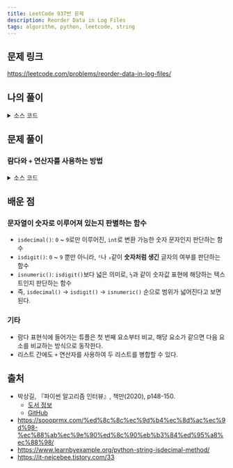 ```yaml
---
title: LeetCode 937번 문제
description: Reorder Data in Log Files
tags: algorithm, python, leetcode, string
---
```


## 문제 링크

https://leetcode.com/problems/reorder-data-in-log-files/

## 나의 풀이

<details>
<summary>소스 코드</summary>
<div markdown="1">

```python
from typing import List


class Solution:
    def my_solution(self, logs: List[str]) -> List[str]:
        let, dig = [], []
        for log in logs:
            if log[-1].isnumeric():
                dig.append(log)
            else:
                splitted = log.split()
                words = (splitted[0], ' '.join(splitted[1:]))
                let.append(words)
                let.sort(key=lambda x: (x[1], x[0]))

        result = list(map(lambda x: ' '.join(x), let))
        return result + dig
```

</div>
</details>

## 문제 풀이

### 람다와 `+` 연산자를 사용하는 방법

<details>
<summary>소스 코드</summary>
<div markdown="1">

```python
from typing import List


class Solution:
    def solution1(self, logs: List[str]) -> List[str]:
        letters, digits = [], []
        for log in logs:
            # 1. 문자와 숫자 구분
            if log.split()[1].isdigit():
                digits.append(log)
            else:
                letters.append(log)

        # 2. 2개의 키를 람다 표현식으로 정렬
        # 튜플의 첫 번째 요소를 기준으로 정렬 수행,
        # 값이 같을 경우 두 번째 요소를 기준으로 정렬 수행
        letters.sort(key=lambda x: (x.split()[1:], x.split()[0]))

        # 3. '+' 연산자로 두 개의 리스트를 병합
        return letters + digits
```

</div>
</details>

## 배운 점

### 문자열이 숫자로 이루어져 있는지 판별하는 함수

- `isdecimal()`: `0` ~ `9`로만 이루어진, `int`로 변환 가능한 숫자 문자인지 판단하는 함수
- `isdigit()`: `0` ~ `9` 뿐만 아니라, `²`나 `₃`같이 **숫자처럼 생긴** 글자의 여부를 판단하는 함수
- `isnumeric()`: `isdigit()`보다 넓은 의미로, `½`과 같이 숫자값 표현에 해당하는 텍스트인지 판단하는 함수
- 즉, `isdecimal()` -> `isdigit()` -> `isnumeric()` 순으로 범위가 넓어진다고 보면 된다.

### 기타

- 람다 표현식에 들어가는 튜플은 첫 번째 요소부터 비교, 해당 요소가 같으면 다음 요소를 비교하는 방식으로 동작한다.
- 리스트 간에도 `+` 연산자를 사용하여 두 리스트를 병합할 수 있다.

## 출처

- 박상길, 『파이썬 알고리즘 인터뷰』, 책만(2020), p148-150.
  - [도서 정보](https://www.onlybook.co.kr/entry/algorithm-interview)
  - [GitHub](https://github.com/onlybooks/algorithm-interview)
- https://soooprmx.com/%ed%8c%8c%ec%9d%b4%ec%8d%ac%ec%9d%98-%ec%88%ab%ec%9e%90%ed%8c%90%eb%b3%84%ed%95%a8%ec%88%98/
- https://www.learnbyexample.org/python-string-isdecimal-method/
- https://it-neicebee.tistory.com/33
